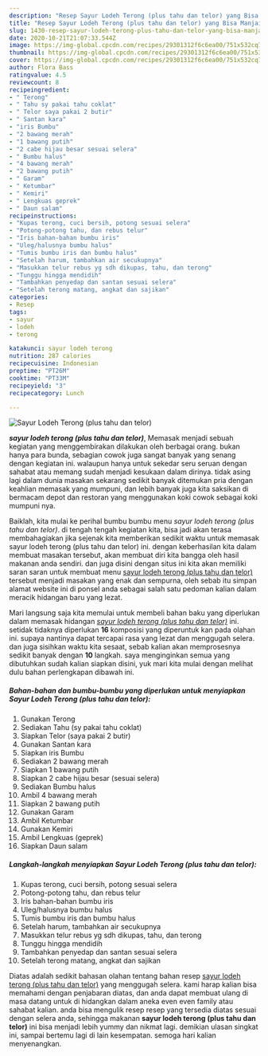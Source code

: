 ```yaml
---
description: "Resep Sayur Lodeh Terong (plus tahu dan telor) yang Bisa Manjain Lidah"
title: "Resep Sayur Lodeh Terong (plus tahu dan telor) yang Bisa Manjain Lidah"
slug: 1430-resep-sayur-lodeh-terong-plus-tahu-dan-telor-yang-bisa-manjain-lidah
date: 2020-10-21T21:07:33.544Z
image: https://img-global.cpcdn.com/recipes/29301312f6c6ea00/751x532cq70/sayur-lodeh-terong-plus-tahu-dan-telor-foto-resep-utama.jpg
thumbnail: https://img-global.cpcdn.com/recipes/29301312f6c6ea00/751x532cq70/sayur-lodeh-terong-plus-tahu-dan-telor-foto-resep-utama.jpg
cover: https://img-global.cpcdn.com/recipes/29301312f6c6ea00/751x532cq70/sayur-lodeh-terong-plus-tahu-dan-telor-foto-resep-utama.jpg
author: Flora Bass
ratingvalue: 4.5
reviewcount: 8
recipeingredient:
- " Terong"
- " Tahu sy pakai tahu coklat"
- " Telor saya pakai 2 butir"
- " Santan kara"
- "iris Bumbu"
- "2 bawang merah"
- "1 bawang putih"
- "2 cabe hijau besar sesuai selera"
- " Bumbu halus"
- "4 bawang merah"
- "2 bawang putih"
- " Garam"
- " Ketumbar"
- " Kemiri"
- " Lengkuas geprek"
- " Daun salam"
recipeinstructions:
- "Kupas terong, cuci bersih, potong sesuai selera"
- "Potong-potong tahu, dan rebus telur"
- "Iris bahan-bahan bumbu iris"
- "Uleg/halusnya bumbu halus"
- "Tumis bumbu iris dan bumbu halus"
- "Setelah harum, tambahkan air secukupnya"
- "Masukkan telur rebus yg sdh dikupas, tahu, dan terong"
- "Tunggu hingga mendidih"
- "Tambahkan penyedap dan santan sesuai selera"
- "Setelah terong matang, angkat dan sajikan"
categories:
- Resep
tags:
- sayur
- lodeh
- terong

katakunci: sayur lodeh terong 
nutrition: 287 calories
recipecuisine: Indonesian
preptime: "PT26M"
cooktime: "PT33M"
recipeyield: "3"
recipecategory: Lunch

---
```



![Sayur Lodeh Terong (plus tahu dan telor)](https://img-global.cpcdn.com/recipes/29301312f6c6ea00/751x532cq70/sayur-lodeh-terong-plus-tahu-dan-telor-foto-resep-utama.jpg)

<b><i>sayur lodeh terong (plus tahu dan telor)</i></b>, Memasak menjadi sebuah kegiatan yang menggembirakan dilakukan oleh berbagai orang. bukan hanya para bunda, sebagian cowok juga sangat banyak yang senang dengan kegiatan ini. walaupun hanya untuk sekedar seru seruan dengan sahabat atau memang sudah menjadi kesukaan dalam dirinya. tidak asing lagi dalam dunia masakan sekarang sedikit banyak ditemukan pria dengan keahlian memasak yang mumpuni, dan lebih banyak juga kita saksikan di bermacam depot dan restoran yang menggunakan koki cowok sebagai koki mumpuni nya.

Baiklah, kita mulai ke perihal bumbu bumbu menu <i>sayur lodeh terong (plus tahu dan telor)</i>. di tengah tengah kegiatan kita, bisa jadi akan terasa membahagiakan jika sejenak kita memberikan sedikit waktu untuk memasak sayur lodeh terong (plus tahu dan telor) ini. dengan keberhasilan kita dalam membuat masakan tersebut, akan membuat diri kita bangga oleh hasil makanan anda sendiri. dan juga disini dengan situs ini kita akan memiliki saran saran untuk membuat menu <u>sayur lodeh terong (plus tahu dan telor)</u> tersebut menjadi masakan yang enak dan sempurna, oleh sebab itu simpan alamat website ini di ponsel anda sebagai salah satu pedoman kalian dalam meracik hidangan baru yang lezat.




Mari langsung saja kita memulai untuk membeli bahan baku yang diperlukan dalam memasak hidangan <u><i>sayur lodeh terong (plus tahu dan telor)</i></u> ini. setidak tidaknya diperlukan <b>16</b> komposisi yang diperuntuk kan pada olahan ini. supaya nantinya dapat tercapai rasa yang lezat dan menggugah selera. dan juga sisihkan waktu kita sesaat, sebab kalian akan memprosesnya sedikit banyak dengan <b>10</b> langkah. saya menginginkan semua yang dibutuhkan sudah kalian siapkan disini, yuk mari kita mulai dengan melihat dulu bahan perlengkapan dibawah ini.

<!--inarticleads1-->

##### Bahan-bahan dan bumbu-bumbu yang diperlukan untuk menyiapkan Sayur Lodeh Terong (plus tahu dan telor):

1. Gunakan  Terong
1. Sediakan  Tahu (sy pakai tahu coklat)
1. Siapkan  Telor (saya pakai 2 butir)
1. Gunakan  Santan kara
1. Siapkan iris Bumbu
1. Sediakan 2 bawang merah
1. Siapkan 1 bawang putih
1. Siapkan 2 cabe hijau besar (sesuai selera)
1. Sediakan  Bumbu halus
1. Ambil 4 bawang merah
1. Siapkan 2 bawang putih
1. Gunakan  Garam
1. Ambil  Ketumbar
1. Gunakan  Kemiri
1. Ambil  Lengkuas (geprek)
1. Siapkan  Daun salam




<!--inarticleads2-->

##### Langkah-langkah menyiapkan Sayur Lodeh Terong (plus tahu dan telor):

1. Kupas terong, cuci bersih, potong sesuai selera
1. Potong-potong tahu, dan rebus telur
1. Iris bahan-bahan bumbu iris
1. Uleg/halusnya bumbu halus
1. Tumis bumbu iris dan bumbu halus
1. Setelah harum, tambahkan air secukupnya
1. Masukkan telur rebus yg sdh dikupas, tahu, dan terong
1. Tunggu hingga mendidih
1. Tambahkan penyedap dan santan sesuai selera
1. Setelah terong matang, angkat dan sajikan




Diatas adalah sedikit bahasan olahan tentang bahan resep <u>sayur lodeh terong (plus tahu dan telor)</u> yang menggugah selera. kami harap kalian bisa memahami dengan penjabaran diatas, dan anda dapat membuat ulang di masa datang untuk di hidangkan dalam aneka even even family atau sahabat kalian. anda bisa mengulik resep resep yang tersedia diatas sesuai dengan selera anda, sehingga makanan <b>sayur lodeh terong (plus tahu dan telor)</b> ini bisa menjadi lebih yummy dan nikmat lagi. demikian ulasan singkat ini, sampai bertemu lagi di lain kesempatan. semoga hari kalian menyenangkan.
